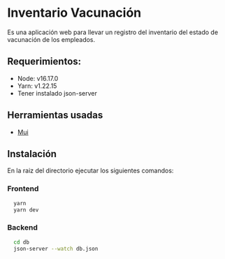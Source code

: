 
# Inventario Vacunación

Es una aplicación web para llevar un registro del inventario del estado de
vacunación de los empleados.

## Requerimientos:
- Node: v16.17.0
- Yarn: v1.22.15
- Tener instalado json-server
## Herramientas usadas
- [Mui](https://mui.com/ "Mui")
## Instalación

En la raiz del directorio ejecutar los siguientes comandos:

### Frontend

```bash
  yarn
  yarn dev
```
### Backend
```bash
  cd db
  json-server --watch db.json
```